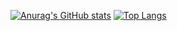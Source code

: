[![Anurag's GitHub stats](https://github-readme-stats.vercel.app/api?username=codamin&show_icons=true&count_private=true&include_all_commits=true&theme=cobalt)](https://github.com/anuraghazra/github-readme-stats) 
[![Top Langs](https://github-readme-stats.vercel.app/api/top-langs/?username=codamin&layout=compact&langs_count=8&hide=css,html,jupyter%20notebook&theme=cobalt)](https://github.com/anuraghazra/github-readme-stats)
